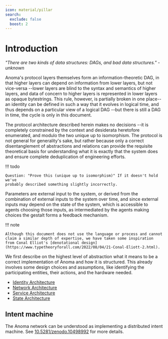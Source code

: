 ```yaml
---
icon: material/pillar
search:
  exclude: false
  boost: 2
---
```


# Introduction


_"There are two kinds of data structures: DAGs, and bad data structures." - unknown_


Anoma's protocol layers themselves form an information-theoretic DAG, in that
higher layers can depend on information from lower layers, but not vice-versa
--lower layers are blind to the syntax and semantics of higher layers, and data of
concern to higher layers is represented in lower layers as opaque bytestrings.
This rule, however, is partially broken in one place-- an identity can be
defined in such a way that it evolves in logical time, and thus depends on a
particular view of a logical DAG --but there is still a DAG in time, the cycle
is only in this document.

The protocol architecture described herein makes no decisions --it is
completely constrained by the context and desiderata heretofore enumerated, and
modulo the two unique up to isomorphism. The protocol is not general for
generality's sake, but rather because only a correct disentanglement of
abstractions and relations can provide the requisite theoretical basis for
understanding what it is exactly that the system does and ensure complete
deduplication of engineering efforts.

!!! todo

    Question: "Prove this (unique up to isomorphism)" If it doesn't hold we've
    probably described something slightly incorrectly.

Parameters are external input to the system, or derived from the combination of
external inputs to the system over time, and since external inputs may depend on
the state of the system, which is accessible to agents choosing those inputs, as
intermediated by the agents making choices the gestalt forms a feedback
mechanism.



!!! note

    Although this document does not use the language or process and cannot claim a similar depth of expertise, we have taken some inspiration from Conal Elliot's [denotational design](https://www.typetheoryforall.com/2022/08/04/21-Conal-Eliott-2.html).


We first describe on the highest level of abstraction what it means to be a
correct implementation of Anoma and how it is structured. This already involves
some design choices and assumptions, like identifying the participating
entities, their actions, and the hardware needed.

- [Identity Architecture](./identity/index.md)
- [Network Architecture](./network/index.md)
- [Service Architecture](./service/index.md)
- [State Architecture](./state/index.md)

## Intent machine

The Anoma network can be understood as implementing a distributed intent machine. See [10.5281/zenodo.10498992](https://zenodo.org/doi/10.5281/zenodo.10498992) for more details.